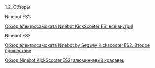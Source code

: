 1.2. Обзоры

Ninebot ES1:

[Обзор электросамоката Ninebot KickScooter ES: всё внутри!](http://scooter777.ru/article/5627)

Ninebot ES2:

[Обзор электросамоката Ninebot by Segway Kickscooter ES2. Второе пришествие](https://ecodrift.ru/2017/11/14/obzor-elektrosamokata-ninebot-by-segway-kickscooter-es2-vtoroe-prishestvie/)

[Обзор Ninebot KickScooter ES2: алюминиевый красавец](http://scooter777.ru/article/6310])